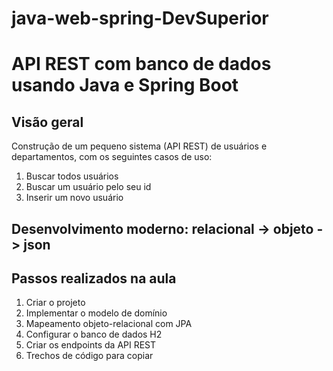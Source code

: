 # java-web-spring-DevSuperior
 
 # API REST com banco de dados usando Java e Spring Boot 

## Visão geral 
   Construção de um pequeno sistema (API REST) de usuários e departamentos, com os seguintes casos de uso:
  
  1. Buscar todos usuários 
  2. Buscar um usuário pelo seu id 
  3. Inserir um novo usuário 

## Desenvolvimento moderno: relacional -> objeto -> json

## Passos realizados na aula
  1. Criar o projeto
  2. Implementar o modelo de domínio
  3. Mapeamento objeto-relacional com JPA
  4. Configurar o banco de dados H2
  5. Criar os endpoints da API REST
  6. Trechos de código para copiar
